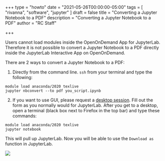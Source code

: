 +++
type = "howto"
date = "2021-05-26T00:00:00-05:00"
tags = [
  "rivanna", "software", "jupyter"
]
draft = false
title = "Converting a Jupyter Notebook to a PDF"
description = "Converting a Jupyter Notebook to a PDF"
author = "RC Staff"

+++

Users cannot load modules inside the OpenOnDemand App for JupyterLab. Therefore it is not possible to convert a Jupyter Notebook to a PDF directly inside the JupyterLab Interactive App on OpenOnDemand.

There are 2 ways to convert a Jupyter Notebook to a PDF:

1. Directly from the command line. `ssh` from your terminal and type the following: 
```
module load anaconda/2020 texlive
jupyter nbconvert --to pdf you_script.ipynb 
```

2. If you want to use  GUI, please request a [desktop session](https://rivanna-portal.hpc.virginia.edu/pun/sys/dashboard/batch_connect/sys/uva_desktop/session_contexts/new). 
Fill out the form as you normally would for JupyterLab. After you get to a desktop, open a terminal (black box next to Firefox in the top bar) and type these commands:

```
module load anaconda/2020 texlive
jupyter notebook
```

This will pull up JupyterLab. Now you will be able to use the `Download as` function in JupyterLab.

<img src="/images/howtos/jupyter-to-pdf.png">
